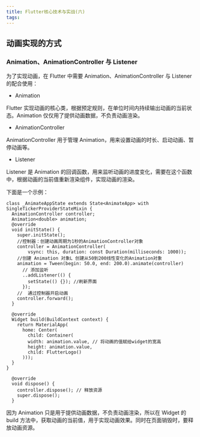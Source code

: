 ```yaml
---
title: Flutter核心技术与实战(六)
tags:
---
```




## 动画实现的方式


### Animation、AnimationController 与 Listener


为了实现动画，在 Flutter 中需要 Animation、AnimationController 与 Listener 的配合使用：

* Animation

Flutter 实现动画的核心类，根据预定规则，在单位时间内持续输出动画的当前状态。Animation 仅仅用了提供动画数据，不负责动画渲染。

* AnimationController


AnimationController 用于管理 Animation，用来设置动画的时长、启动动画、暂停动画等。

* Listener

Listener 是 Animation 的回调函数，用来监听动画的进度变化，需要在这个函数中，根据动画的当前值重新渲染组件，实现动画的渲染。

下面是一个示例：

```
class _AnimateAppState extends State<AnimateApp> with SingleTickerProviderStateMixin {
  AnimationController controller;
  Animation<double> animation;
  @override
  void initState() {
    super.initState();
    //控制器：创建动画周期为1秒的AnimationController对象
    controller = AnimationController(
        vsync: this, duration: const Duration(milliseconds: 1000));
    //创建 Animation 对象L 创建从50到200线性变化的Animation对象
    animation = Tween(begin: 50.0, end: 200.0).animate(controller)
      // 添加监听
      ..addListener(() {
        setState(() {}); //刷新界面
      });
    //  通过控制器开启动画
    controller.forward(); 
  }

  @override
  Widget build(BuildContext context) {
    return MaterialApp(
      home: Center(
        child: Container(
        width: animation.value, // 将动画的值赋给widget的宽高
        height: animation.value,
        child: FlutterLogo()
      )));
  }
}

  @override
  void dispose() {
    controller.dispose(); // 释放资源
    super.dispose();
  }
```

因为 Animation 只是用于提供动画数据，不负责动画渲染，所以在 Widget 的build 方法中，获取动画的当前值，用于实现动画效果。同时在页面销毁时，要释放动画资源。